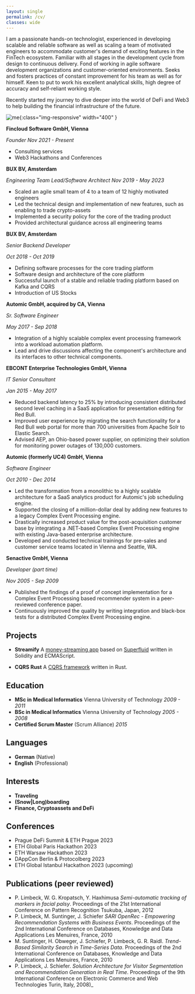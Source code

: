 ```yaml
---
layout: single
permalink: /cv/
classes: wide
---
```


I am a passionate hands-on technologist, experienced in developing scalable and reliable software as well as scaling a team of motivated engineers to accommodate customer's demand
of exciting features in the FinTech ecosystem. Familiar with all stages in the development cycle from design to continuous delivery. 
Fond of working in agile software development organizations and customer-oriented environments. 
Seeks and fosters practices of constant improvement for his team as well as for himself. 
Keen to put to work his excellent analytical skills, high degree of accuracy and self-reliant working style.

Recently started my journey to dive deeper into the world of DeFi and Web3 to help building the financial infrastructure of the future.

![me](/assets/images/me.jpeg){:class="img-responsive" width="400" }

**Fincloud Software GmbH, Vienna**

_Founder_ _Nov 2021 - Present_
* Consulting services
* Web3 Hackathons and Conferences

**BUX BV, Amsterdam**

_Engineering Team Lead/Software Architect_ _Nov 2019 - May 2023_
* Scaled an agile small team of 4 to a team of 12 highly motivated engineers
* Led the technical design and implementation of new features, such as enabling to trade crypto-assets
* Implemented a security policy for the core of the trading product
* Provided architectural guidance across all engineering teams

**BUX BV, Amsterdam**

_Senior Backend Developer_ 

_Oct 2018 - Oct 2019_
* Defining software processes for the core trading platform
* Software design and architecture of the core platform
* Successful launch of a stable and reliable trading platform based on Kafka and CQRS
* Introduction of US Stocks

**Automic GmbH, acquired by CA, Vienna**

_Sr. Software Engineer_ 

_May 2017 - Sep 2018_
* Integration of a highly scalable complex event processing framework into a workload automation platform.
* Lead and drive discussions affecting the component's architecture and its interfaces to other technical components.

**EBCONT Enterprise Technologies GmbH, Vienna**

_IT Senior Consultant_ 

_Jan 2015 - May 2017_
* Reduced backend latency to 25% by introducing consistent distributed second level caching in a SaaS application for presentation editing for Red Bull.
* Improved user experience by migrating the search functionality for a Red Bull web portal for more than 700 universities from Apache Solr to Elastic Search.
* Advised AEP, an Ohio-based power supplier, on optimizing their solution for monitoring power outages of 130,000 customers.

**Automic (formerly UC4) GmbH, Vienna**

_Software Engineer_ 

_Oct 2010 - Dec 2014_
* Led the transformation from a monolithic to a highly scalable architecture for a SaaS analytics product for Automic's job scheduling engine.
* Supported the closing of a million-dollar deal by adding new features to a legacy Complex Event Processing engine.
* Drastically increased product value for the post-acquisition customer base by integrating a .NET-based Complex Event Processing engine with existing Java-based enterprise architecture.
* Developed and conducted technical trainings for pre-sales and customer service teams located in Vienna and Seattle, WA.

**Senactive GmbH, Vienna**

_Developer (part time)_

_Nov 2005 - Sep 2009_
* Published the findings of a proof of concept implementation for a Complex Event Processing based recommender system in a peer-reviewed conference paper.
* Continuously improved the quality by writing integration and black-box tests for a distributed Complex Event Processing engine.

## Projects

* **Streamify**
A [money-streaming app](https://streamify-proto-lhqqm2m5q-phil3k3.vercel.app/) based on [Superfluid](https://docs.superfluid.finance/superfluid/) written in Solidity and ECMAScript. 


* **CQRS Rust**
A [CQRS framework](https://github.com/phil3k3/cqrs-rust) written in Rust. 

## Education

* **MSc in Medical Informatics** Vienna University of Technology _2009 - 2011_
* **BSc in Medical Informatics** Vienna University of Technology _2005 - 2008_
* **Certified Scrum Master** (Scrum Alliance) _2015_

## Languages
* **German** (Native)
* **English** (Professional)

## Interests
* **Traveling**
* **(Snow\|Long)boarding**
* **Finance, Cryptoassets and DeFi**

## Conferences
* Prague DeFi Summit & ETH Prague 2023
* ETH Global Paris Hackathon 2023
* ETH Warsaw Hackathon 2023
* DAppCon Berlin & Protocolberg 2023
* ETH Global Istanbul Hackathon 2023 (upcoming)

## Publications (peer reviewed)
* P. Limbeck, W. G. Kropatsch, Y. Haxhimusa
_Semi-automatic tracking of markers in facial palsy_. Proceedings of the 21st International Conference on Pattern Recognition
Tsukuba, Japan, 2012
* P. Limbeck, M. Suntinger, J. Schiefer
_SARI OpenRec - Empowering Recommendation Systems with Business Events_. Proceedings of the 2nd International Conference on Databases, Knowledge and Data Applications
Les Menuires, France, 2010
* M. Suntinger, H. Obweger, J. Schiefer, P. Limbeck, G. R. Raidl.
_Trend-Based Similarity Search in Time-Series Data_. Proceedings of the 2nd International Conference on Databases, Knowledge and Data Applications
Les Menuires, France, 2010
* P. Limbeck, J. Schiefer.
_Solution Architecture for Visitor Segmentation and Recommendation Generation in Real Time_. Proceedings of the 9th International Conference on Electronic Commerce and Web Technologies
Turin, Italy, 2008)_
